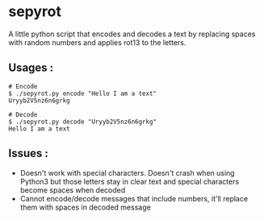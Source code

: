 # sepyrot
A little python script that encodes and decodes a text by replacing spaces with random numbers and applies rot13 to the letters.

## Usages :

```
# Encode
$ ./sepyrot.py encode "Hello I am a text"
Uryyb2V5nz6n6grkg

# Decode
$ ./sepyrot.py decode "Uryyb2V5nz6n6grkg"
Hello I am a text
```

## Issues :
- Doesn't work with special characters. Doesn't crash when using Python3 but those letters stay in clear text and special characters become spaces when decoded
- Cannot encode/decode messages that include numbers, it'll replace them with spaces in decoded message
